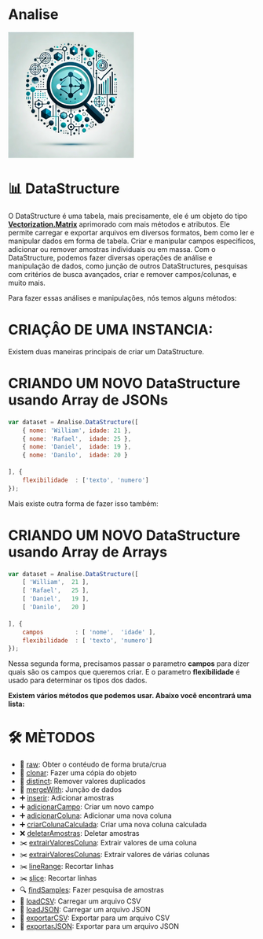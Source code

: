 # Analise
![Logo do projeto](../../../imagens/icon256x256.png)

# 📊 DataStructure
O DataStructure é uma tabela, mais precisamente, ele é um objeto do tipo **[Vectorization.Matrix](https://github.com/WilliamJardim/VectorizationJS/blob/main/Docs/Portugues/Matrix/page.md)** aprimorado com mais métodos e atributos. Ele permite carregar e exportar arquivos em diversos formatos, bem como ler e manipular dados em forma de tabela. Criar e manipular campos especificos, adicionar ou remover amostras individuais ou em massa. Com o DataStructure, podemos fazer diversas operações de análise e manipulação de dados, como junção de outros DataStructures, pesquisas com critérios de busca avançados, criar e remover campos/colunas, e muito mais.

Para fazer essas análises e manipulações, nós temos alguns métodos:

# CRIAÇÂO DE UMA INSTANCIA:
Existem duas maneiras principais de criar um DataStructure. 

# CRIANDO UM NOVO DataStructure usando Array de JSONs
```javascript
var dataset = Analise.DataStructure([
    { nome: 'William', idade: 21 },
    { nome: 'Rafael',  idade: 25 },
    { nome: 'Daniel',  idade: 19 },
    { nome: 'Danilo',  idade: 20 }

], {
    flexibilidade  : ['texto', 'numero']
});
```

Mais existe outra forma de fazer isso também:

# CRIANDO UM NOVO DataStructure usando Array de Arrays
```javascript
var dataset = Analise.DataStructure([
    [ 'William',  21 ],
    [ 'Rafael',   25 ],
    [ 'Daniel',   19 ],
    [ 'Danilo',   20 ]

], {
    campos         : [ 'nome',  'idade' ],
    flexibilidade  : [ 'texto', 'numero']
});
```

Nessa segunda forma, precisamos passar o parametro **campos** para dizer quais são os campos que queremos criar.
E o parametro **flexibilidade** é usado para determinar os tipos dos dados.

**Existem vários métodos que podemos usar. Abaixo você encontrará uma lista:**

# 🛠️ MÈTODOS
- 🔗 [raw](./raw/page.md): Obter o contéudo de forma bruta/crua
- 🔗 [clonar](./clonar/page.md): Fazer uma cópia do objeto
- 🔗 [distinct](./distinct/page.md): Remover valores duplicados
- 🔗 [mergeWith](./mergeWith/page.md): Junção de dados
- ➕ [inserir](./inserir/page.md): Adicionar amostras
- ➕ [adicionarCampo](./adicionarCampo/page.md): Criar um novo campo
- ➕ [adicionarColuna](./adicionarColuna/page.md): Adicionar uma nova coluna
- ➕ [criarColunaCalculada](./criarColunaCalculada/page.md): Criar uma nova coluna calculada
- ❌ [deletarAmostras](./deletarAmostras/page.md): Deletar amostras
- ✂️ [extrairValoresColuna](./extrairValoresColuna/page.md): Extrair valores de uma coluna
- ✂️ [extrairValoresColunas](./extrairValoresColuna/page.md): Extrair valores de várias colunas
- ✂️ [lineRange](./lineRange/page.md): Recortar linhas
- ✂️ [slice](./slice/page.md): Recortar linhas
- 🔍 [findSamples](./findSamples/page.md): Fazer pesquisa de amostras
- 📂 [loadCSV](./loadCSV/page.md): Carregar um arquivo CSV
- 📂 [loadJSON](./loadCSV/page.md): Carregar um arquivo JSON
- 📂 [exportarCSV](./exportarCSV/page.md): Exportar para um arquivo CSV
- 📂 [exportarJSON](./exportarJSON/page.md): Exportar para um arquivo JSON
